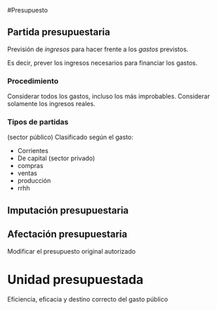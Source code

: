 #Presupuesto
## Partida presupuestaria
Previsión de _ingresos_ para hacer frente a los _gastos_ previstos.

Es decir, prever los ingresos necesarios para financiar los gastos.

### Procedimiento
Considerar todos los gastos, incluso los más improbables.
Considerar solamente los ingresos reales.

### Tipos de partidas
(sector público) Clasificado según el gasto:
* Corrientes
* De capital
(sector privado)
* compras
* ventas
* producción
* rrhh

## Imputación presupuestaria

## Afectación presupuestaria
Modificar el presupuesto original autorizado


# Unidad presupuestada
Eficiencia, eficacia y destino correcto del gasto público

